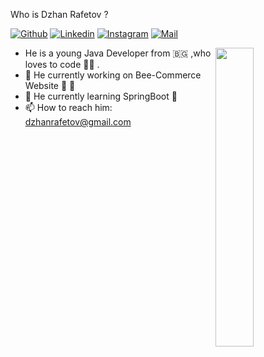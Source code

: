 Who is Dzhan Rafetov ?

[![Github](https://img.shields.io/badge/-Github-000?style=flat&logo=Github&logoColor=white)](https://github.com/dzhanrafetov)
[![Linkedin](https://img.shields.io/badge/-LinkedIn-blue?style=flat&logo=Linkedin&logoColor=white)](https://www.linkedin.com/in/https://www.linkedin.com/in/dzhan-rafetov-0bb4211a6/)
[![Instagram](https://img.shields.io/badge/-Instagram-c13584?style=flat&labelColor=c13584&logo=instagram&logoColor=white)](https://www.instagram.com/dzhan_rafetov)
[![Mail](https://img.shields.io/badge/-Mail-c14438?style=flat&logo=Gmail&logoColor=white)](mailto:dzhanrafetov@gmail.com)
 <br>
 
  <img src="https://media.giphy.com/media/FlPJcTplkfefDCKq2b/giphy.gif" width="35%"  align="right"/>

- He is a young Java Developer from 🇧🇬 ,who loves to code 👨‍💻  .
- 🔭 He currently working on Bee-Commerce Website 🐝 🍯 
- 🌱 He currently learning SpringBoot 🍃
- 📫 How to reach him: dzhanrafetov@gmail.com

<!--
**dzhanrafetov/dzhanrafetov** is a ✨ _special_ ✨ repository because its `README.md` (this file) appears on your GitHub profile.

<div id="header" align="center">
  <img src="https://media.giphy.com/media/qgQUggAC3Pfv687qPC/giphy.gif" width="550" height="350" />
</div>

Here are some ideas to get you started:

- 🔭 I’m currently working on ...
- 🌱 I’m currently learning ...
- 👯 I’m looking to collaborate on ...
- 🤔 I’m looking for help with ...
- 💬 Ask me about ...
- 📫 How to reach me: ...
- 😄 Pronouns: ...
- ⚡ Fun fact: ...
-->
